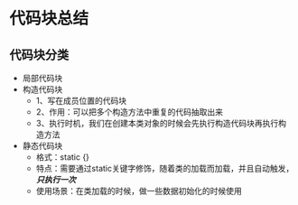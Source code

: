 # 代码块总结
## 代码块分类
- 局部代码块
- 构造代码块
  - 1、写在成员位置的代码块
  - 2、作用：可以把多个构造方法中重复的代码抽取出来
  - 3、执行时机，我们在创建本类对象的时候会先执行构造代码块再执行构造方法
- 静态代码块
  - 格式：static {}
  - 特点：需要通过static关键字修饰，随着类的加载而加载，并且自动触发，***只执行一次***
  - 使用场景：在类加载的时候，做一些数据初始化的时候使用